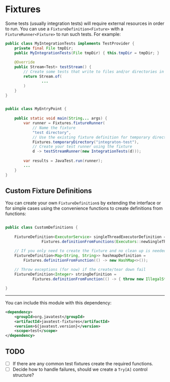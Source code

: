 # Fixtures

Some tests (usually integration tests) will require external resources in order to run. You can use a 
`FixtureDefinition<Fixture>` with a `FixtureRunner<Fixture>` to run such tests. For example:

```java
public class MyIntegrationTests implements TestProvider {
    private final File tmpDir;
    public MyIntegrationTests(File tmpDir) { this.tmpDir = tmpDir; }
    
    @Override
    public Stream<Test> testStream() {
        // Create some tests that write to files and/or directories in tmpDir
        return Stream.of(
                ...
        )
    }
}


public class MyEntryPoint {
    
    public static void main(String... args) {
        var runner = Fixtures.fixtureRunner(
            // Name the fixture
            "test directory",
            // Use the existing fixture definition for temporary directories
            Fixtures.temporaryDirectory("integraton-test"),
            // Create your test runner using the fixture
            d -> testStreamRunner(new IntegrationTests(d)));
        
        var results = JavaTest.run(runner);
        ...
    }
}
```

## Custom Fixture Definitions

You can create your own `FixtureDefinition`s by extending the interface or for simple cases using the convenience functions
to create definitions from functions:

```java

public class CustomDefinitions {
    
    FixtureDefinition<ExecutorService> singleThreadExecutorDefinition =
                Fixtures.definitionFromFunctions(Executors::newSingleThreadExecutor, ExecutorService::shutdown);

    // If you only need to create the fixture and no clean up is needed:
    FixtureDefinition<Map<String, String>> hashmapDefinition =
        Fixtures.definitionFromFunction(() -> new HashMap<>());
    
    // Throw exceptions (for now) if the create/tear down fail
    FixtureDefinition<Integer> stringDefinition = 
            Fixtures.definitionFromFunction(() -> { throw new IllegalStateException("Oh dear something went wrong!"); });

}

```
_______

You can include this module with this dependency: 

```xml
<dependency>
    <groupId>org.javatest</groupId>
    <artifactId>javatest-fixtures</artifactId>
    <version>${javatest.version}</version>
    <scope>test</scope>
</dependency>
```

## TODO

- [ ] If there are any common test fixtures create the required functions.
- [ ] Decide how to handle failures, should we create a `Try[A]` control structure?
